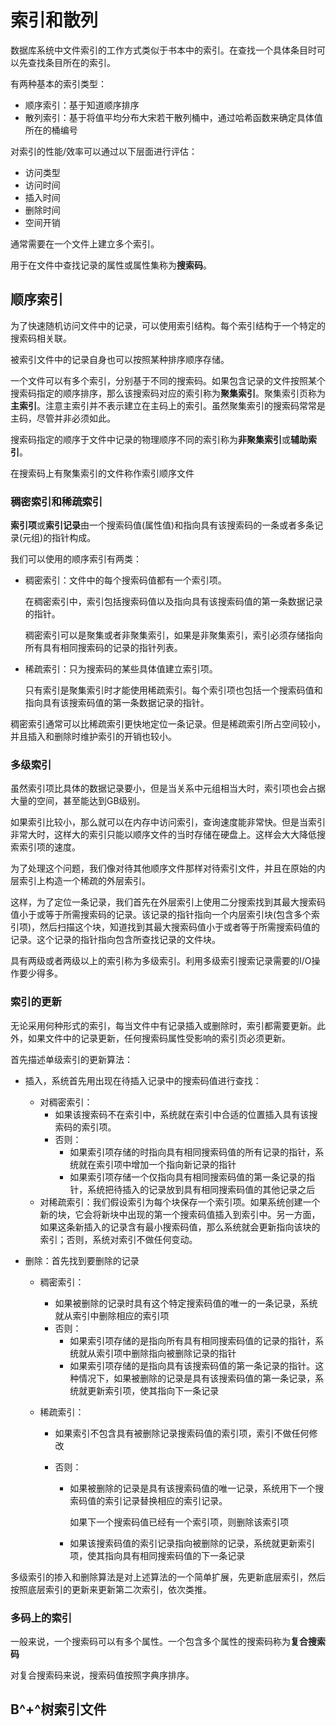 # 索引和散列

数据库系统中文件索引的工作方式类似于书本中的索引。在查找一个具体条目时可以先查找条目所在的索引。

有两种基本的索引类型：

* 顺序索引：基于知道顺序排序
* 散列索引：基于将值平均分布大宋若干散列桶中，通过哈希函数来确定具体值所在的桶编号

对索引的性能/效率可以通过以下层面进行评估：

* 访问类型
* 访问时间
* 插入时间
* 删除时间
* 空间开销

通常需要在一个文件上建立多个索引。

用于在文件中查找记录的属性或属性集称为**搜索码**。

## 顺序索引

为了快速随机访问文件中的记录，可以使用索引结构。每个索引结构于一个特定的搜索码相关联。

被索引文件中的记录自身也可以按照某种排序顺序存储。

一个文件可以有多个索引，分别基于不同的搜索码。如果包含记录的文件按照某个搜索码指定的顺序排序，那么该搜索码对应的索引称为**聚集索引**。聚集索引页称为**主索引**。注意主索引并不表示建立在主码上的索引。虽然聚集索引的搜索码常常是主码，尽管并非必须如此。

搜索码指定的顺序于文件中记录的物理顺序不同的索引称为**非聚集索引**或**辅助索引**。

在搜索码上有聚集索引的文件称作索引顺序文件

### 稠密索引和稀疏索引

**索引项**或**索引记录**由一个搜索码值(属性值)和指向具有该搜索码的一条或者多条记录(元组)的指针构成。

 我们可以使用的顺序索引有两类：

* 稠密索引：文件中的每个搜索码值都有一个索引项。

  在稠密索引中，索引包括搜索码值以及指向具有该搜索码值的第一条数据记录的指针。

  稠密索引可以是聚集或者非聚集索引，如果是非聚集索引，索引必须存储指向所有具有相同搜索码的记录的指针列表。

* 稀疏索引：只为搜索码的某些具体值建立索引项。

  只有索引是聚集索引时才能使用稀疏索引。每个索引项也包括一个搜索码值和指向具有该搜索码值的第一条数据记录的指针。

稠密索引通常可以比稀疏索引更快地定位一条记录。但是稀疏索引所占空间较小，并且插入和删除时维护索引的开销也较小。

### 多级索引

虽然索引项比具体的数据记录要小，但是当关系中元组相当大时，索引项也会占据大量的空间，甚至能达到GB级别。

如果索引比较小，那么就可以在内存中访问索引，查询速度能非常快。但是当索引非常大时，这样大的索引只能以顺序文件的当时存储在硬盘上。这样会大大降低搜索索引项的速度。

为了处理这个问题，我们像对待其他顺序文件那样对待索引文件，并且在原始的内层索引上构造一个稀疏的外层索引。

这样，为了定位一条记录，我们首先在外层索引上使用二分搜索找到其最大搜索码值小于或等于所需搜索码的记录。该记录的指针指向一个内层索引块(包含多个索引项)，然后扫描这个块，知道找到其最大搜索码值小于或者等于所需搜索码值的记录。这个记录的指针指向包含所查找记录的文件块。

具有两级或者两级以上的索引称为多级索引。利用多级索引搜索记录需要的I/O操作要少得多。

### 索引的更新

无论采用何种形式的索引，每当文件中有记录插入或删除时，索引都需要更新。此外，如果文件中的记录更新，任何搜索码属性受影响的索引页必须更新。

首先描述单级索引的更新算法：

* 插入，系统首先用出现在待插入记录中的搜索码值进行查找：

  * 对稠密索引：
    * 如果该搜索码不在索引中，系统就在索引中合适的位置插入具有该搜索码的索引项。
    * 否则：
      * 如果索引项存储的时指向具有相同搜索码值的所有记录的指针，系统就在索引项中增加一个指向新记录的指针
      * 如果索引项存储一个仅指向具有相同搜索码值的第一条记录的指针，系统把待插入的记录放到具有相同搜索码值的其他记录之后
  * 对稀疏索引：我们假设索引为每个块保存一个索引项。如果系统创建一个新的块，它会将新块中出现的第一个搜索码值插入到索引中。另一方面，如果这条新插入的记录含有最小搜索码值，那么系统就会更新指向该块的索引；否则，系统对索引不做任何变动。

* 删除：首先找到要删除的记录

  * 稠密索引：

    * 如果被删除的记录时具有这个特定搜索码值的唯一的一条记录，系统就从索引中删除相应的索引项
    * 否则：
      * 如果索引项存储的是指向所有具有相同搜索码值的记录的指针，系统就从索引项中删除指向被删除记录的指针
      * 如果索引项存储的是指向具有该搜索码值的第一条记录的指针。这种情况下，如果被删除的记录是具有该搜索码值的第一条记录，系统就更新索引项，使其指向下一条记录

  * 稀疏索引：

    * 如果索引不包含具有被删除记录搜索码值的索引项，索引不做任何修改

    * 否则：

      * 如果被删除的记录是具有该搜索码值的唯一记录，系统用下一个搜索码值的索引记录替换相应的索引记录。

        如果下一个搜索码值已经有一个索引项，则删除该索引项

      * 如果该搜索码值的索引记录指向被删除的记录，系统就更新索引项，使其指向具有相同搜索码值的下一条记录

多级索引的掺入和删除算法是对上述算法的一个简单扩展，先更新底层索引，然后按照底层索引的更新来更新第二次索引，依次类推。

### 多码上的索引

一般来说，一个搜索码可以有多个属性。一个包含多个属性的搜索码称为**复合搜索码**

对复合搜索码来说，搜索码值按照字典序排序。

## B^+^树索引文件

